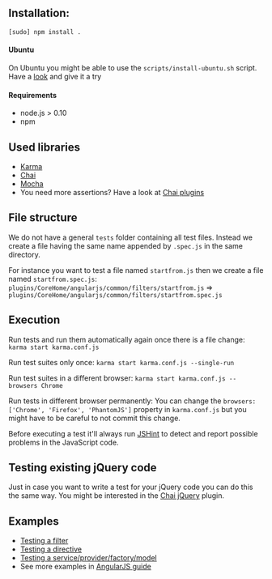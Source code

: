 ## Installation:

`[sudo] npm install .`

#### Ubuntu
On Ubuntu you might be able to use the `scripts/install-ubuntu.sh` script. Have a [look](https://github.com/matomo-org/piwik/blob/master/tests/angularjs/install-ubuntu.sh) and give it a try

#### Requirements
* node.js > 0.10
* npm

## Used libraries
* [Karma](http://karma-runner.github.io/0.12/index.html)
* [Chai](http://chaijs.com/guide/styles/)
* [Mocha](http://visionmedia.github.io/mocha/)
* You need more assertions? Have a look at [Chai plugins](http://chaijs.com/plugins)

## File structure

We do not have a general `tests` folder containing all test files. Instead we create a file having the same name appended by `.spec.js` in the same directory.

For instance you want to test a file named `startfrom.js` then we create a file named `startfrom.spec.js`:
`plugins/CoreHome/angularjs/common/filters/startfrom.js` =>
`plugins/CoreHome/angularjs/common/filters/startfrom.spec.js`

## Execution

Run tests and run them automatically again once there is a file change:
`karma start karma.conf.js`

Run test suites only once:
`karma start karma.conf.js --single-run`

Run test suites in a different browser:
`karma start karma.conf.js --browsers Chrome`

Run tests in different browser permanently:
You can change the `browsers: ['Chrome', 'Firefox', 'PhantomJS']` property in `karma.conf.js` but you might have to be careful to not commit this change.

Before executing a test it'll always run [JSHint](http://www.jshint.com/) to detect and report possible problems in the JavaScript code.

## Testing existing jQuery code

Just in case you want to write a test for your jQuery code you can do this the same way. You might be interested in the [Chai jQuery](http://chaijs.com/plugins/chai-jquery) plugin.

## Examples
* [Testing a filter](../../plugins/CoreHome/angularjs/common/filters/startfrom.spec.js)
* [Testing a directive](../../plugins/CoreHome/angularjs/common/directives/autocomplete-matched.spec.js)
* [Testing a service/provider/factory/model](../../plugins/CoreHome/angularjs/common/services/piwik.spec.js)
* See more examples in [AngularJS guide](http://docs.angularjs.org/guide/unit-testing)
